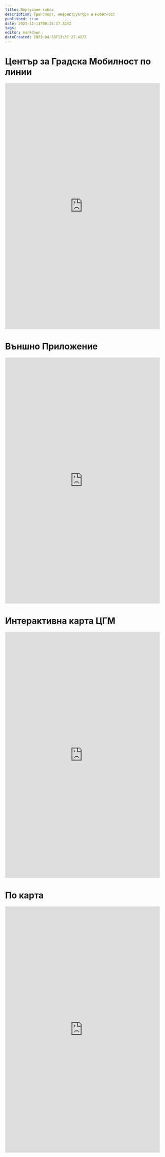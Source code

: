 ```yaml
---
title: Виртуални табла
description: Транспорт, инфраструктура и мобилност
published: true
date: 2023-11-11T08:35:17.324Z
tags: 
editor: markdown
dateCreated: 2023-04-28T13:31:27.427Z
---
```



# Център за Градска Мобилност по линии


<iframe src="https://www.sofiatraffic.bg/bg/transport/virtual-tables-by-line" title="Разписания" width="100%" height="800px" frameBorder="0">
</iframe>

# Външно Приложение

<iframe src="https://sofiatransport.com/" title="Разписания" width="100%" height="800px" frameBorder="0">
</iframe>


# Интерактивна карта ЦГМ

<iframe src="https://www.sofiatraffic.bg/interactivecard/" title="Разписания" width="100%" height="800px" frameBorder="0">
</iframe>

# По карта

<iframe src="https://www.sofiatraffic.bg/bg/transport/stops-map" title="Разписания" width="100%" height="800px" frameBorder="0">
</iframe>



